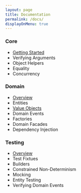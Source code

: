 ```yaml
---
layout: page
title: Documentation
permalink: /docs/
displayOnMenu: true
---
```


### Core
* [Getting Started](general/gettingstarted.html)
* Verifying Arguments
* Object Helpers
* Equality
* Concurrency

### Domain
* [Overview](domain/overview.html)
* Entities
* [Value Objects](domain/valueobjects.html)
* Domain Events
* Factories
* Domain Facades
* Dependency Injection

### Testing
* [Overview](testing/overview.html)
* Test Fixtues
* Builders
* Constrained Non-Determinism
* Mocking
* Entity Testing
* Verifying Domain Events